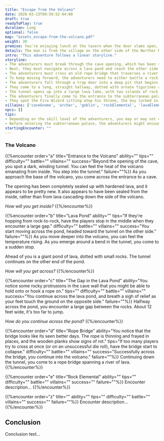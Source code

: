 ```yaml
---
title: "Escape from the Volcano"
date: 2020-03-23T09:59:52-04:00
draft: true
readyToPlay: true
duration: Long
optional: false
map: "assets_escape-from-the-volcano.pdf"
weight: 30
premise: You're enjoying lunch at the tavern when the door slams open, and an old man with disheveled hair and a long, white beard rushes into the room. "My son!" he exclaims. "He's been taken by the Fire Wizard!"
details: The man is from the village on the other side of the Norther Mountains. The Fire Wizard was last seen disappearing with the boy into the tunnels underneath the giant volcano at the edge of their village.<br><br>The boy possesses a magical gift. If his hand is placed upon the Heart Stone located deep inside the volcano, it will cause it to erupt, burying the village in an ocean of lava.
intro: "This adventure follows a linear storyline."
storyline:
- The adventurers must break through the cave opening, which has been sealed with now-hardened lava.
- Next, they must navigate across a lava pond and reach the other side.
- The adventurers must cross an old rope bridge that traverses a river of magma. It's old, and rickety, and looks like it might fall at any moment.
- To keep moving forward, the adventurers need to either battle a rock elemental, or a hoard of cave gnomes.
- The adventurers fall through a trap door into a deep pit that begins filling with lava. They need to escape before it floods completely.
- They come to a long, straight hallway, dotted with ornate figurines along the walls. As they walk, the figurines intermittently shoot fire from their mouths across the hall.
- The tunnel opens up into a large lava lake, with two islands of rock connected by bridges. As they make their way across, they're attacked by unseen archers.
- The adventurers finally come to the entrance to the subterranean palace of the Fire Wizard. They must reach the top of a tiered plaza, fighting goblins, archers, a lava elemental, and a rock elemental.
- They spot the Fire Wizard sitting atop his throne, the boy locked in a cage to his right. To reach him, the adventurers must cross an ornate stone bridge spanning across a raging river of magma, avoiding volleys of archers. They'll battle a lava giant and the Wizard himself.
villains: ['caveGnome', 'archer', 'goblin', 'rockElemental', 'lavaElemental', 'lavaGiant', 'fireWizard']
npcs: []
tips:
- Depending on the skill level of the adventurers, you may or may not choose to have the rope bridge collapse while they're on it.
- Before entering the subterranean palace, the adventurers might encounter a lone, terrified cave gnome who warns them of the dangers ahead. The gnome may optionally give them supplies to help them for the great battle they're about to face.
startingEncounter: ""
---
```


### The Volcano

{{%encounter order="a" title="Entrance to the Volcano" ability="" tips="" difficulty="" battle="" villains="" success="Beyond the opening of the cave, you spot a dark, winding tunnel. You can feel the heat of the volcano emanating from inside. You step into the tunnel." failure=""%}}
As you approach the base of the volcano, you come across the entrance to a cave.

The opening has been completely sealed up with hardened lava, and it appears to be pretty new. It also appears to have been sealed from the inside, rather than from lava cascading down the side of the volcano.

*How will you get inside?*
{{%/encounter%}}

{{%encounter order="b" title="Lava Pond" ability="" tips="If they're hopping from rock-to-rock, have the players stop in the middle when they encounter a large gap." difficulty="" battle="" villains="" success="You start moving across the pond, headed toward the tunnel on the other side." failure=""%}}
As you move deeper into the volcano, you can feel the temperature rising. As you emerge around a bend in the tunnel, you come to a sudden stop.

Ahead of you is a giant pond of lava, dotted with small rocks. The tunnel continues on the other end of the pond.

*How will you get across?*
{{%/encounter%}}

{{%encounter order="c" title="The Gap in the Lava Pond" ability="You notice some rocky protrusions in the cave wall that you might be able to hold onto or hook a rope on." tips="" difficulty="" battle="" villains="" success="You continue across the lava pond, and breath a sigh of relief as your feet touch the ground on the opposite side." failure=""%}}
Halfway across the pond, you encounter a large gap between the rocks. About 12 feet wide, it's too far to jump.

*How do you continue across the pond?*
{{%/encounter%}}

{{%encounter order="d" title="Rope Bridge" ability="You notice that the bridge looks like its seen better days. The rope is thinning and frayed in places, and the wooden planks show signs of rot." tips="If too many players try to cross at once (or on an unsuccessful die roll), have the bridge start to collapse." difficulty="" battle="" villains="" success="Successfully across the bridge, you continue into the volcano." failure=""%}}
Continuing down the tunnel, you come to a rope bridge spanning a river of lava.
{{%/encounter%}}

{{%encounter order="e" title="Rock Elemental" ability="" tips="" difficulty="" battle="" villains="" success="" failure=""%}}
Encounter description...
{{%/encounter%}}

{{%encounter order="z" title="" ability="" tips="" difficulty="" battle="" villains="" success="" failure=""%}}
Encounter description...
{{%/encounter%}}

## Conclusion

Conclusion text...
